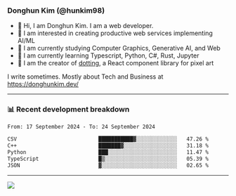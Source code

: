 ### Donghun Kim (@hunkim98)

- 👋 Hi, I am Donghun Kim. I am a web developer. 
- 🤔 I am interested in creating productive web services implementing AI/ML
- 🔭 I am currently studying Computer Graphics, Generative AI, and Web 
- 🌱 I am currently learning Typescript, Python, C#, Rust, Jupyter
- 🎨 I am the creator of [dotting](https://github.com/hunkim98/dotting), a React component library for pixel art

I write sometimes. Mostly about Tech and Business at https://donghunkim.dev/

---
### 📊 Recent development breakdown
<!--START_SECTION:waka-->

```txt
From: 17 September 2024 - To: 24 September 2024

CSV                          ███████████▓░░░░░░░░░░░░░   47.26 %
C++                          ███████▓░░░░░░░░░░░░░░░░░   31.18 %
Python                       ███░░░░░░░░░░░░░░░░░░░░░░   11.47 %
TypeScript                   █▒░░░░░░░░░░░░░░░░░░░░░░░   05.39 %
JSON                         ▓░░░░░░░░░░░░░░░░░░░░░░░░   02.65 %
```

<!--END_SECTION:waka-->
---

<!-- <div align='center'> -->
  <img align="center" src="https://github-readme-stats.vercel.app/api?username=hunkim98&theme=dark&show_icons=true"/>
<!-- </div> -->
<!--
**hunkim98/hunkim98** is a ✨ _special_ ✨ repository because its `README.md` (this file) appears on your GitHub profile.

Here are some ideas to get you started:

- 🔭 I’m currently working on ...
- 🌱 I’m currently learning ...
- 👯 I’m looking to collaborate on ...
- 🤔 I’m looking for help with ...
- 💬 Ask me about ...
- 📫 How to reach me: ...
- 😄 Pronouns: ...
- ⚡ Fun fact: ...
-->

